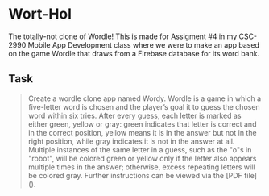 <h1>
  Wort-Hol
</h1>
<p>
  The totally-not clone of Wordle! This is made for Assigment #4 in my CSC-2990 Mobile App Development class where we were to make an app based on the game Wordle that draws from a Firebase database for its word bank.
</p>

<h2>
  Task
</h2>

> Create a wordle clone app named Wordy. Wordle is a game in which a five-letter word is chosen and the
player’s goal it to guess the chosen word within six tries. After every guess, each letter is marked as either
green, yellow or gray: green indicates that letter is correct and in the correct position, yellow means it is in
the answer but not in the right position, while gray indicates it is not in the answer at all. Multiple instances
of the same letter in a guess, such as the "o"s in "robot", will be colored green or yellow only if the letter
also appears multiple times in the answer; otherwise, excess repeating letters will be colored gray. Further instructions
can be viewed via the [PDF file] ().
